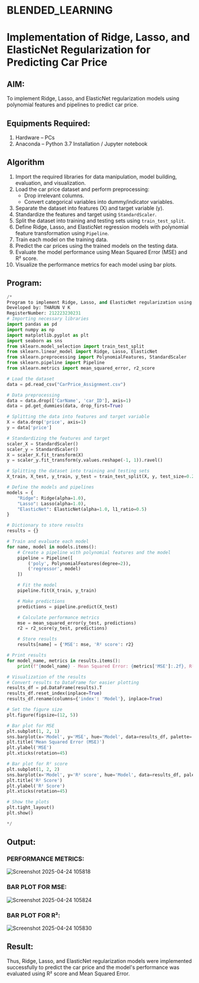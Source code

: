 # BLENDED_LEARNING
# Implementation of Ridge, Lasso, and ElasticNet Regularization for Predicting Car Price

## AIM:
To implement Ridge, Lasso, and ElasticNet regularization models using polynomial features and pipelines to predict car price.

## Equipments Required:
1. Hardware – PCs
2. Anaconda – Python 3.7 Installation / Jupyter notebook

## Algorithm
1. Import the required libraries for data manipulation, model building, evaluation, and visualization.
2. Load the car price dataset and perform preprocessing:
   - Drop irrelevant columns.
   - Convert categorical variables into dummy/indicator variables.
3. Separate the dataset into features (X) and target variable (y).
4. Standardize the features and target using `StandardScaler`.
5. Split the dataset into training and testing sets using `train_test_split`.
6. Define Ridge, Lasso, and ElasticNet regression models with polynomial feature transformation using `Pipeline`.
7. Train each model on the training data.
8. Predict the car prices using the trained models on the testing data.
9. Evaluate the model performance using Mean Squared Error (MSE) and R² score.
10. Visualize the performance metrics for each model using bar plots.


## Program:
```python
/*
Program to implement Ridge, Lasso, and ElasticNet regularization using pipelines.
Developed by: THARUN V K
RegisterNumber: 212223230231
# Importing necessary libraries
import pandas as pd
import numpy as np
import matplotlib.pyplot as plt
import seaborn as sns
from sklearn.model_selection import train_test_split
from sklearn.linear_model import Ridge, Lasso, ElasticNet
from sklearn.preprocessing import PolynomialFeatures, StandardScaler
from sklearn.pipeline import Pipeline
from sklearn.metrics import mean_squared_error, r2_score

# Load the dataset
data = pd.read_csv("CarPrice_Assignment.csv")

# Data preprocessing
data = data.drop(['CarName', 'car_ID'], axis=1)
data = pd.get_dummies(data, drop_first=True)

# Splitting the data into features and target variable
X = data.drop('price', axis=1)
y = data['price']

# Standardizing the features and target
scaler_X = StandardScaler()
scaler_y = StandardScaler()
X = scaler_X.fit_transform(X)
y = scaler_y.fit_transform(y.values.reshape(-1, 1)).ravel()

# Splitting the dataset into training and testing sets
X_train, X_test, y_train, y_test = train_test_split(X, y, test_size=0.2, random_state=42)

# Define the models and pipelines
models = {
    "Ridge": Ridge(alpha=1.0),
    "Lasso": Lasso(alpha=1.0),
    "ElasticNet": ElasticNet(alpha=1.0, l1_ratio=0.5)
}

# Dictionary to store results
results = {}

# Train and evaluate each model
for name, model in models.items():
    # Create a pipeline with polynomial features and the model
    pipeline = Pipeline([
        ('poly', PolynomialFeatures(degree=2)),
        ('regressor', model)
    ])

    # Fit the model
    pipeline.fit(X_train, y_train)

    # Make predictions
    predictions = pipeline.predict(X_test)

    # Calculate performance metrics
    mse = mean_squared_error(y_test, predictions)
    r2 = r2_score(y_test, predictions)

    # Store results
    results[name] = {'MSE': mse, 'R² score': r2}

# Print results
for model_name, metrics in results.items():
    print(f"{model_name} - Mean Squared Error: {metrics['MSE']:.2f}, R² score: {metrics['R² score']:.2f}")

# Visualization of the results
# Convert results to DataFrame for easier plotting
results_df = pd.DataFrame(results).T
results_df.reset_index(inplace=True)
results_df.rename(columns={'index': 'Model'}, inplace=True)

# Set the figure size
plt.figure(figsize=(12, 5))

# Bar plot for MSE
plt.subplot(1, 2, 1)
sns.barplot(x='Model', y='MSE', hue='Model', data=results_df, palette='viridis', legend=False)
plt.title('Mean Squared Error (MSE)')
plt.ylabel('MSE')
plt.xticks(rotation=45)

# Bar plot for R² score
plt.subplot(1, 2, 2)
sns.barplot(x='Model', y='R² score', hue='Model', data=results_df, palette='viridis', legend=False)
plt.title('R² Score')
plt.ylabel('R² Score')
plt.xticks(rotation=45)

# Show the plots
plt.tight_layout()
plt.show()

*/
```

## Output:
### PERFORMANCE METRICS:
![Screenshot 2025-04-24 105818](https://github.com/user-attachments/assets/410046e4-ee42-49c1-8c3e-b807e6e51538)


### BAR PLOT FOR MSE:
![Screenshot 2025-04-24 105824](https://github.com/user-attachments/assets/0cb046a8-d5cc-47b8-94ea-d2491f0162d9)

### BAR PLOT FOR R²:
![Screenshot 2025-04-24 105830](https://github.com/user-attachments/assets/4ac105b4-3f50-49e1-a409-a514e92fb863)

## Result:
Thus, Ridge, Lasso, and ElasticNet regularization models were implemented successfully to predict the car price and the model's performance was evaluated using R² score and Mean Squared Error.
